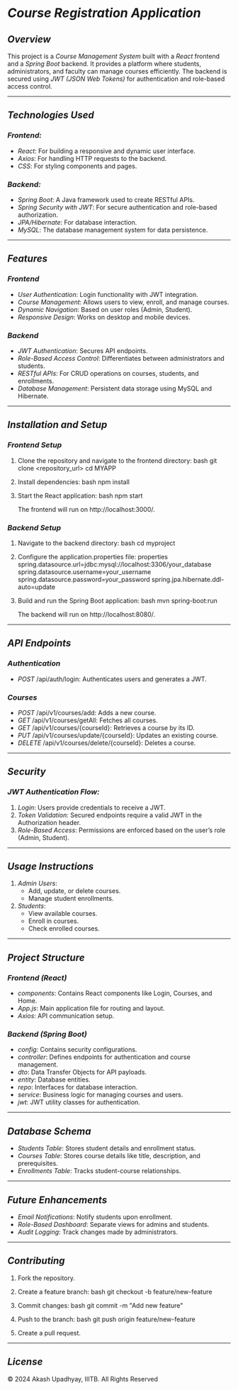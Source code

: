 # *Course Registration Application*

## *Overview*
This project is a *Course Management System* built with a *React* frontend and a *Spring Boot* backend. It provides a platform where students, administrators, and faculty can manage courses efficiently. The backend is secured using *JWT (JSON Web Tokens)* for authentication and role-based access control.

---

## *Technologies Used*

### *Frontend:*
- *React*: For building a responsive and dynamic user interface.
- *Axios*: For handling HTTP requests to the backend.
- *CSS*: For styling components and pages.

### *Backend:*
- *Spring Boot*: A Java framework used to create RESTful APIs.
- *Spring Security with JWT*: For secure authentication and role-based authorization.
- *JPA/Hibernate*: For database interaction.
- *MySQL*: The database management system for data persistence.

---

## *Features*

### *Frontend*
- *User Authentication*: Login functionality with JWT integration.
- *Course Management*: Allows users to view, enroll, and manage courses.
- *Dynamic Navigation*: Based on user roles (Admin, Student).
- *Responsive Design*: Works on desktop and mobile devices.

### *Backend*
- *JWT Authentication*: Secures API endpoints.
- *Role-Based Access Control*: Differentiates between administrators and students.
- *RESTful APIs*: For CRUD operations on courses, students, and enrollments.
- *Database Management*: Persistent data storage using MySQL and Hibernate.

---

## *Installation and Setup*

### *Frontend Setup*
1. Clone the repository and navigate to the frontend directory:
   bash
   git clone <repository_url>
   cd MYAPP
   
2. Install dependencies:
   bash
   npm install
   
3. Start the React application:
   bash
   npm start
   
   The frontend will run on http://localhost:3000/.

### *Backend Setup*
1. Navigate to the backend directory:
   bash
   cd myproject
   
2. Configure the application.properties file:
   properties
   spring.datasource.url=jdbc:mysql://localhost:3306/your_database
   spring.datasource.username=your_username
   spring.datasource.password=your_password
   spring.jpa.hibernate.ddl-auto=update
   
3. Build and run the Spring Boot application:
   bash
   mvn spring-boot:run
   
   The backend will run on http://localhost:8080/.

---

## *API Endpoints*

### *Authentication*
- *POST* /api/auth/login: Authenticates users and generates a JWT.

### *Courses*
- *POST* /api/v1/courses/add: Adds a new course.
- *GET* /api/v1/courses/getAll: Fetches all courses.
- *GET* /api/v1/courses/{courseId}: Retrieves a course by its ID.
- *PUT* /api/v1/courses/update/{courseId}: Updates an existing course.
- *DELETE* /api/v1/courses/delete/{courseId}: Deletes a course.

---

## *Security*

### *JWT Authentication Flow:*
1. *Login*: Users provide credentials to receive a JWT.
2. *Token Validation*: Secured endpoints require a valid JWT in the Authorization header.
3. *Role-Based Access*: Permissions are enforced based on the user’s role (Admin, Student).

---

## *Usage Instructions*

1. *Admin Users*:
   - Add, update, or delete courses.
   - Manage student enrollments.
2. *Students*:
   - View available courses.
   - Enroll in courses.
   - Check enrolled courses.

---

## *Project Structure*

### *Frontend (React)*
- *components*: Contains React components like Login, Courses, and Home.
- *App.js*: Main application file for routing and layout.
- *Axios*: API communication setup.
  
### *Backend (Spring Boot)*
- *config*: Contains security configurations.
- *controller*: Defines endpoints for authentication and course management.
- *dto*: Data Transfer Objects for API payloads.
- *entity*: Database entities.
- *repo*: Interfaces for database interaction.
- *service*: Business logic for managing courses and users.
- *jwt*: JWT utility classes for authentication.

---

## *Database Schema*

- *Students Table*: Stores student details and enrollment status.
- *Courses Table*: Stores course details like title, description, and prerequisites.
- *Enrollments Table*: Tracks student-course relationships.

---

## *Future Enhancements*
- *Email Notifications*: Notify students upon enrollment.
- *Role-Based Dashboard*: Separate views for admins and students.
- *Audit Logging*: Track changes made by administrators.

---

## *Contributing*
1. Fork the repository.
2. Create a feature branch:
   bash
   git checkout -b feature/new-feature
   
3. Commit changes:
   bash
   git commit -m "Add new feature"
   
4. Push to the branch:
   bash
   git push origin feature/new-feature
   
5. Create a pull request.

---

## *License*
© 2024 Akash Upadhyay, IIITB. All Rights Reserved

